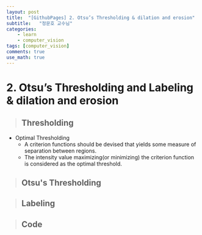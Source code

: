 ```yaml
---
layout: post
title:  "[GithubPages] 2. Otsu’s Thresholding & dilation and erosion"
subtitle:   "정문호 교수님"
categories: 
    - learn
    - computer_vision
tags: [computer_vision]
comments: true
use_math: true
---
```


# 2. Otsu’s Thresholding and Labeling & dilation and erosion
> ## Thresholding
- Optimal Thresholding
    - A criterion functions should be devised that yields some measure of separation between regions.
    - The intensity value maximizing(or minimizing) the criterion function is considered as the optimal threshold.

> ## Otsu's Thresholding
    
    
> ## Labeling




    

> ## Code
```C++

```

